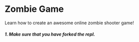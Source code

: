 # Zombie Game
Learn how to create an awesome online zombie shooter game!

##### 1. Make sure that you have forked the repl.
